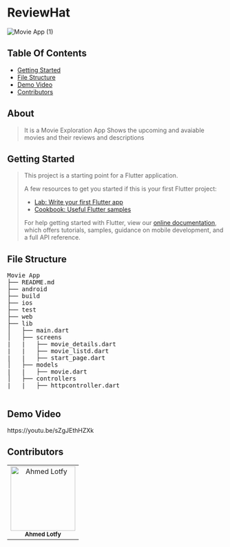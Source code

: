 # ReviewHat
![Movie App (1)](https://user-images.githubusercontent.com/76037906/135989383-824fddb7-f53e-4682-95b7-eff20aa1d60b.jpg)



<h2>Table Of Contents</h2>
<ul>
 
  <li><a href="#getStarted">Getting Started</a> 
  </li>  
    <li><a href="#structure">File Structure</a></li>
     <li><a href="#video">Demo Video</a></li>
  <li><a href="#contributors">Contributors</a></li>
  
  
</ul>


<h2 href="#about">About</h2>
<blockquote>
  <p>It is a Movie Exploration App Shows the upcoming and avaiable movies and their reviews and descriptions</p>
</blockquote>


<h2 href="#getStarted">Getting Started</h2>
<blockquote>
 
This project is a starting point for a Flutter application.

A few resources to get you started if this is your first Flutter project:

- [Lab: Write your first Flutter app](https://flutter.dev/docs/get-started/codelab)
- [Cookbook: Useful Flutter samples](https://flutter.dev/docs/cookbook)

For help getting started with Flutter, view our
[online documentation](https://flutter.dev/docs), which offers tutorials,
samples, guidance on mobile development, and a full API reference.
</blockquote>

<h2 href="#structure">File Structure</h2>
 <div> 
  <pre>
Movie App
├── README.md
├── android
├── build
├── ios
├── test
├── web
├── lib
│   ├── main.dart
│   ├── screens
|   |   ├── movie_details.dart
|   |   ├── movie_listd.dart
|   |   ├── start_page.dart
│   ├── models
|   |   ├── movie.dart
│   ├── controllers
|   |   ├── httpcontroller.dart
  </pre>
</div>
<h2 href="#video">Demo Video</h2>
<p>https://youtu.be/sZgJEthHZXk</p>


<h2 href="#contributors">Contributors</h2>
<table>
  <tbody>
    <tr>
    <td align="center">
  <img src="https://user-images.githubusercontent.com/76037906/132257122-e9ea49d8-a912-4d19-8425-08d3847c96a6.jpg" alt="Ahmed Lotfy" width="150px">
      <br>
      <sub href="https://github.com/AhmedLotfy02"><strong>Ahmed Lotfy</strong></sub>
  </td> 
    </tr>
  </tbody>
</table>

